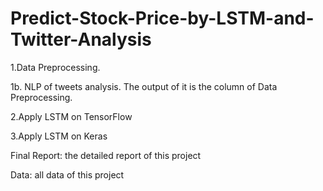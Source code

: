 # Predict-Stock-Price-by-LSTM-and-Twitter-Analysis

1.Data Preprocessing.

1b. NLP of tweets analysis. The output of it is the column of Data Preprocessing.

2.Apply LSTM on TensorFlow

3.Apply LSTM on Keras

Final Report: the detailed report of this project

Data: all data of this project
